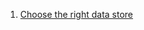 1. [Choose the right data store](https://docs.microsoft.com/en-us/azure/architecture/guide/technology-choices/data-store-overview)
